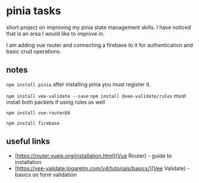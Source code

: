 # pinia tasks

short project on improving my pinia state management skills. I have noticed that is an area I would like to improve in.

I am adding vue router and connecting a firebase to it for authentication and basic crud operations.

## notes

`npm install pinia`
after installing pinia you must register it.

`npm install vee-validate --save`
`npm install @vee-validate/rules`
must install both packets if using rules as well

`npm install vue-router@4`

`npm install firebase`

## useful links

- [https://router.vuejs.org/installation.html](Vue Router) - guide to installation
- [https://vee-validate.logaretm.com/v4/tutorials/basics/](Vee Validate) - basics on form validation
